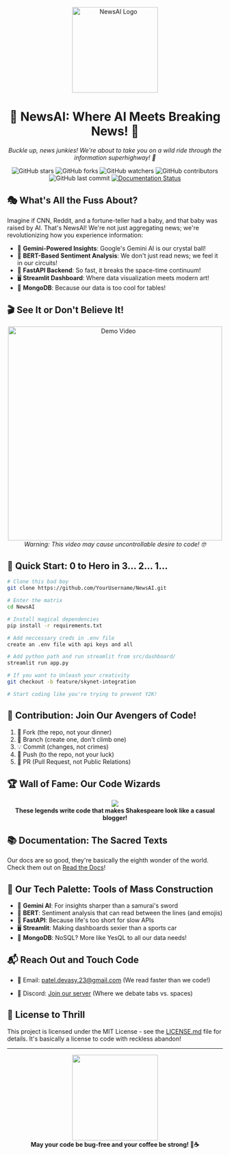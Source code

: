 <div align="center">
  <img src="https://github.com/user-attachments/assets/b825468e-515c-45e8-9b81-a4f1b033ab0c" alt="NewsAI Logo" width="200px">
  <h1>🚀 NewsAI: Where AI Meets Breaking News! 🌟</h1>
  <p><i>Buckle up, news junkies! We're about to take you on a wild ride through the information superhighway! 🎢</i></p>
  
  ![GitHub stars](https://img.shields.io/github/stars/Multiverse-of-Projects/NewsAI?style=social)
  ![GitHub forks](https://img.shields.io/github/forks/Multiverse-of-Projects/NewsAI?style=social)
  ![GitHub watchers](https://img.shields.io/github/watchers/Multiverse-of-Projects/NewsAI?style=social)
  ![GitHub contributors](https://img.shields.io/github/contributors/Multiverse-of-Projects/NewsAI)
  ![GitHub last commit](https://img.shields.io/github/last-commit/Multiverse-of-Projects/NewsAI)
  [![Documentation Status](https://readthedocs.org/projects/newsai/badge/?version=latest)](https://newsai.readthedocs.io/en/latest/?badge=latest)
</div>

## 🎭 What's All the Fuss About?

Imagine if CNN, Reddit, and a fortune-teller had a baby, and that baby was raised by AI. That's NewsAI! We're not just aggregating news; we're revolutionizing how you experience information:

- 🔮 **Gemini-Powered Insights**: Google's Gemini AI is our crystal ball!
- 🧠 **BERT-Based Sentiment Analysis**: We don't just read news; we feel it in our circuits!
- 🚀 **FastAPI Backend**: So fast, it breaks the space-time continuum!
- 🖥️ **Streamlit Dashboard**: Where data visualization meets modern art!
- 🍃 **MongoDB**: Because our data is too cool for tables!

## 🎬 See It or Don't Believe It!

<div align="center">
  <a href="https://www.youtube.com/watch?v=stTXgljJVPQ">
    <img src="https://img.youtube.com/vi/stTXgljJVPQ/0.jpg" alt="Demo Video" width="500px">
  </a>
  <br>
  <i>Warning: This video may cause uncontrollable desire to code! 🤓</i>
</div>

## 🚀 Quick Start: 0 to Hero in 3... 2... 1...

```bash
# Clone this bad boy
git clone https://github.com/YourUsername/NewsAI.git

# Enter the matrix
cd NewsAI

# Install magical dependencies
pip install -r requirements.txt

# Add neccessary creds in .env file
create an .env file with api keys and all

# Add python path and run streamlit from src/dashboard/
streamlit run app.py

# If you want to Unleash your creativity
git checkout -b feature/skynet-integration

# Start coding like you're trying to prevent Y2K!
```

## 🌈 Contribution: Join Our Avengers of Code!

1. 🍴 Fork (the repo, not your dinner)
2. 🌿 Branch (create one, don't climb one)
3. 💡 Commit (changes, not crimes)
4. 🚀 Push (to the repo, not your luck)
5. 🎉 PR (Pull Request, not Public Relations)

## 🏆 Wall of Fame: Our Code Wizards

<div align="center">
  <a href="https://github.com/Multiverse-of-Projects/NewsAI/graphs/contributors">
    <img src="https://contrib.rocks/image?repo=Multiverse-of-Projects/NewsAI" />
  </a>
</div>

<div align="center">
  <b>These legends write code that makes Shakespeare look like a casual blogger!</b>
</div>

## 📚 Documentation: The Sacred Texts

Our docs are so good, they're basically the eighth wonder of the world. Check them out on [Read the Docs](https://newsai.readthedocs.io/)!

## 🎨 Our Tech Palette: Tools of Mass Construction

- 🧠 **Gemini AI**: For insights sharper than a samurai's sword
- 🤖 **BERT**: Sentiment analysis that can read between the lines (and emojis)
- 🚀 **FastAPI**: Because life's too short for slow APIs
- 🖥️ **Streamlit**: Making dashboards sexier than a sports car
- 🍃 **MongoDB**: NoSQL? More like YesQL to all our data needs!

## 📬 Reach Out and Touch Code

- 📧 Email: patel.devasy.23@gmail.com (We read faster than we code!)
<!-- - 🐦 Twitter: [@NewsAIDashboard](https://twitter.com/NewsAIDashboard) (Follow us for dad jokes and tech puns) -->
- 💬 Discord: [Join our server](https://discord.gg/kV4ANf6x) (Where we debate tabs vs. spaces)

## 📜 License to Thrill

This project is licensed under the MIT License - see the [LICENSE.md](LICENSE.md) file for details. It's basically a license to code with reckless abandon!

---

<div align="center">
  <img src="https://media.giphy.com/media/3o7btXkbsV26U95Uly/giphy.gif" width="200px">
  <br>
  <b>May your code be bug-free and your coffee be strong! 🚀☕</b>
</div>
